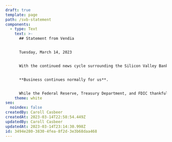 ```yaml
---
draft: true
template: page
path: /svb-statement
components:
  - type: Text
    text: >-
      ## Statement from Vendia 


      Tuesday, March 14, 2023


      With the continued news cycle surrounding the Silicon Valley Bank crisis this week, Vendia wants to ensure our customers, employees, and partners that the SVB collapse has not negatively impacted us.


      **Business continues normally for us**.


      While the Federal Reserve, Treasury Department, and FDIC thankfully provided a solution to protect American workers and small businesses, we know this has been a time of extreme stress and uncertainty for many of our friends in the startup community. We are sending our support to fellow founders and VCs as they continue to navigate related challenges.
    theme: white
seo:
  noindex: false
createdBy: Caroll Casbeer
createdAt: 2023-03-14T22:58:54.449Z
updatedBy: Caroll Casbeer
updatedAt: 2023-03-14T23:14:30.998Z
id: 3494e280-3830-4fea-8f2d-3e3b68daa468
---
```

